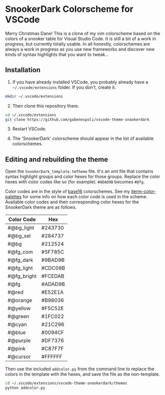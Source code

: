 # SnookerDark Colorscheme for VSCode

Merry Christmas Dane! This is a clone of my vim colorscheme based on the colors
of a snooker table for Visual Studio Code. It is still a bit of a work in
progress, but currently totally usable. In all honestly, colorschemes are
always a work in progress as you use new frameworks and discover new kinds of syntax highlights that you want to tweak...

## Installation

1. If you have already installed VSCode, you probably already have a `~/.vscode/extensions` folder. If you don't, create it. 

```bash
mkdir ~/.vscode/extensions
```

2. Then clone this repository there.

```bash
cd ~/.vscode/extensions
git clone https://github.com/gabenespoli/vscode-theme-snookerdark
```

3. Restart VSCode.

4. The 'SnookerDark' colorscheme should appear in the list of available colorschemes.

## Editing and rebuilding the theme

Open the `SnookerDark_template.tmTheme` file. It's an xml file that contains syntax highlight groups and color hexes for those groups. Replace the color hexes with color codes like so (for example): `#ADAD9B` becomes `#@fg`.

Color codes are in the style of [base16](https://github.com/chriskempson/base16) colorschemes. See my [iterm-color-palettes](https://github.com/gabenespoli/iterm-color-palettes) for some info on how each color code is used in the scheme. Available color codes and their corresponding color hexes for the SnookerDark theme are as follows.

| Color Code  | Hex     |
| ----------- | ------- |
| #@bg_light  | #243730 |
| #@bg_sel    | #284737 |
| #@bg        | #212524 |
| #@fg_com    | #5F785C |
| #@fg_dark   | #9BAD9B |
| #@fg_light  | #CDC08B |
| #@fg_bright | #FCEDAB |
| #@fg        | #ADAD9B |
| #@red       | #E52E1A |
| #@orange    | #B98036 |
| #@yellow    | #F5C52E |
| #@green     | #1FC022 |
| #@cyan      | #21C296 |
| #@blue      | #0094CF |
| #@purple    | #DF7376 |
| #@pink      | #C87F7F |
| #@cursor    | #FFFFFF |

Then use the included `addcolor.py` from the command line to replace the colors in the template with the hexes, and save the file as the non-template.

```bash
cd ~/.vscode/extensions/vscode-theme-snookerdark/themes
python addcolor.py
```
